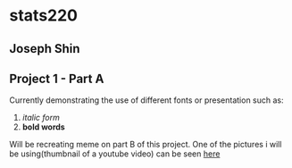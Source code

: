 # **stats220**
## **Joseph Shin**
## **Project 1 - Part A**

Currently demonstrating the use of different fonts or presentation such as:
1. *italic form*
2.  **bold words**

Will be recreating meme on part B of this project. One of the pictures i will be using(thumbnail of a youtube video) can be seen [here](https://i.ytimg.com/vi/iwPpK6VXfQc/maxresdefault.jpg)
